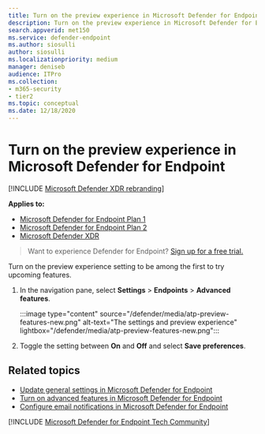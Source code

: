 ```yaml
---
title: Turn on the preview experience in Microsoft Defender for Endpoint
description: Turn on the preview experience in Microsoft Defender for Endpoint to try upcoming features.
search.appverid: met150
ms.service: defender-endpoint
ms.author: siosulli
author: siosulli
ms.localizationpriority: medium
manager: deniseb
audience: ITPro
ms.collection: 
- m365-security
- tier2
ms.topic: conceptual
ms.date: 12/18/2020
---
```


# Turn on the preview experience in Microsoft Defender for Endpoint

[!INCLUDE [Microsoft Defender XDR rebranding](../includes/microsoft-defender.md)]

**Applies to:**
- [Microsoft Defender for Endpoint Plan 1](https://go.microsoft.com/fwlink/p/?linkid=2154037)
- [Microsoft Defender for Endpoint Plan 2](https://go.microsoft.com/fwlink/p/?linkid=2154037)
- [Microsoft Defender XDR](https://go.microsoft.com/fwlink/?linkid=2118804)


> Want to experience Defender for Endpoint? [Sign up for a free trial.](https://signup.microsoft.com/create-account/signup?products=7f379fee-c4f9-4278-b0a1-e4c8c2fcdf7e&ru=https://aka.ms/MDEp2OpenTrial?ocid=docs-wdatp-previewsettings-abovefoldlink)

Turn on the preview experience setting to be among the first to try upcoming features.

1. In the navigation pane, select **Settings** \> **Endpoints** \> **Advanced features**.

    :::image type="content" source="/defender/media/atp-preview-features-new.png" alt-text="The settings and preview experience" lightbox="/defender/media/atp-preview-features-new.png":::


2. Toggle the setting between **On** and **Off** and select **Save preferences**.

## Related topics
- [Update general settings in Microsoft Defender for Endpoint](preferences-setup.md)
- [Turn on advanced features in Microsoft Defender for Endpoint](advanced-features.md)
- [Configure email notifications in Microsoft Defender for Endpoint](configure-email-notifications.md)


[!INCLUDE [Microsoft Defender for Endpoint Tech Community](../includes/defender-mde-techcommunity.md)]
